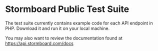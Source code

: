 Stormboard Public Test Suite
============================

The test suite currently contains example code for each API endpoint in PHP. Download it and run it on your local machine.

You may also want to review the documentation found at https://api.stormboard.com/docs
